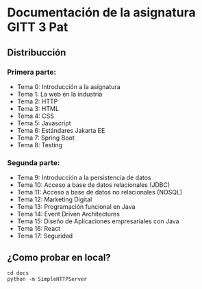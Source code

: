 # Documentación de la asignatura GITT 3 Pat

## Distribucción

### Primera parte:

- Tema 0: Introducción a la asignatura
- Tema 1: La web en la industria
- Tema 2: HTTP
- Tema 3: HTML
- Tema 4: CSS
- Tema 5: Javascript
- Tema 6: Estándares Jakarta EE
- Tema 7: Spring Boot
- Tema 8: Testing

### Segunda parte:

- Tema 9: Introducción a la persistencia de datos
- Tema 10: Acceso a base de datos relacionales (JDBC)
- Tema 11: Acceso a base de datos no relacionales (NOSQL)
- Tema 12: Marketing Digital
- Tema 13: Programación funcional en Java
- Tema 14: Event Driven Architectures
- Tema 15: Diseño de Aplicaciones empresariales con Java
- Tema 16: React
- Tema 17: Seguridad

## ¿Como probar en local?

````
cd docs
python -m SimpleHTTPServer
````